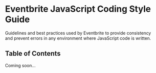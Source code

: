 # Eventbrite JavaScript Coding Style Guide

Guidelines and best practices used by Eventbrite to provide consistency and prevent errors in any environment where JavaScript code is written.

## Table of Contents

Coming soon...
